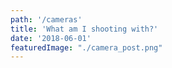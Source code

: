 ```yaml
---
path: '/cameras'
title: 'What am I shooting with?'
date: '2018-06-01'
featuredImage: "./camera_post.png"
---
```


